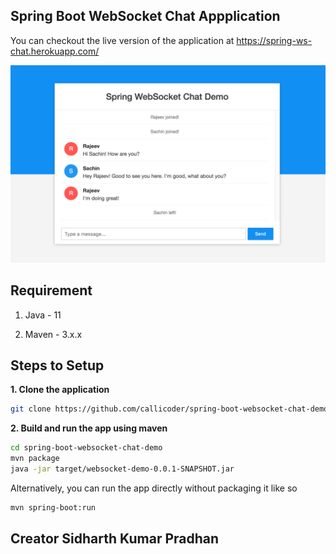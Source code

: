## Spring Boot WebSocket Chat Appplication

You can checkout the live version of the application at https://spring-ws-chat.herokuapp.com/

![App Screenshot](screenshot.png)

## Requirement

1. Java - 11

2. Maven - 3.x.x

## Steps to Setup

**1. Clone the application**

```bash
git clone https://github.com/callicoder/spring-boot-websocket-chat-demo.git
```

**2. Build and run the app using maven**

```bash
cd spring-boot-websocket-chat-demo
mvn package
java -jar target/websocket-demo-0.0.1-SNAPSHOT.jar
```

Alternatively, you can run the app directly without packaging it like so

```bash
mvn spring-boot:run
```

## Creator Sidharth Kumar Pradhan
